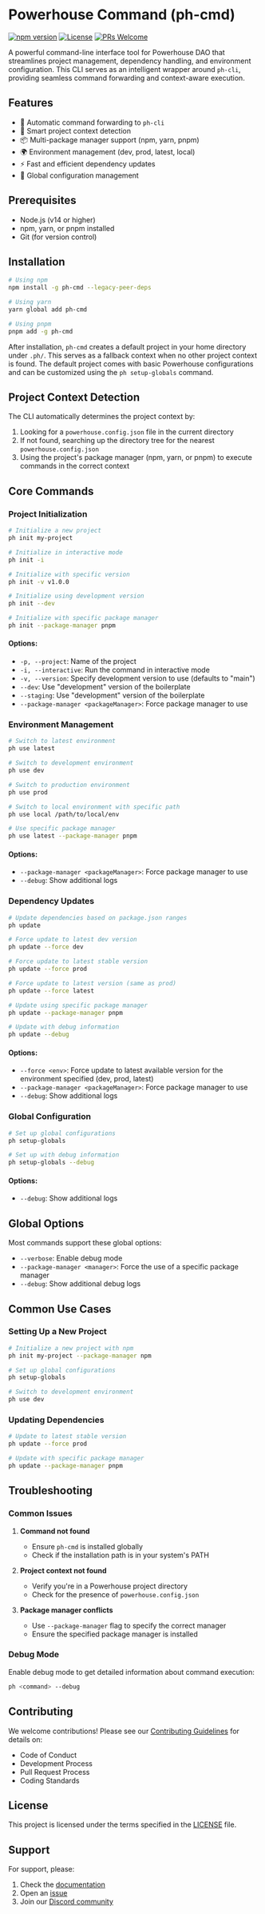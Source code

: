 # Powerhouse Command (ph-cmd)

[![npm version](https://img.shields.io/npm/v/ph-cmd.svg)](https://www.npmjs.com/package/ph-cmd)
[![License](https://img.shields.io/badge/license-MIT-blue.svg)](LICENSE)
[![PRs Welcome](https://img.shields.io/badge/PRs-welcome-brightgreen.svg)](CONTRIBUTING.md)

A powerful command-line interface tool for Powerhouse DAO that streamlines project management, dependency handling, and environment configuration. This CLI serves as an intelligent wrapper around `ph-cli`, providing seamless command forwarding and context-aware execution.

## Features

- 🔄 Automatic command forwarding to `ph-cli`
- 🎯 Smart project context detection
- 📦 Multi-package manager support (npm, yarn, pnpm)
- 🌍 Environment management (dev, prod, latest, local)
- ⚡ Fast and efficient dependency updates
- 🔧 Global configuration management

## Prerequisites

- Node.js (v14 or higher)
- npm, yarn, or pnpm installed
- Git (for version control)

## Installation

```bash
# Using npm
npm install -g ph-cmd --legacy-peer-deps

# Using yarn
yarn global add ph-cmd

# Using pnpm
pnpm add -g ph-cmd
```

After installation, `ph-cmd` creates a default project in your home directory under `.ph/`. This serves as a fallback context when no other project context is found. The default project comes with basic Powerhouse configurations and can be customized using the `ph setup-globals` command.

## Project Context Detection

The CLI automatically determines the project context by:

1. Looking for a `powerhouse.config.json` file in the current directory
2. If not found, searching up the directory tree for the nearest `powerhouse.config.json`
3. Using the project's package manager (npm, yarn, or pnpm) to execute commands in the correct context

## Core Commands

### Project Initialization

```bash
# Initialize a new project
ph init my-project

# Initialize in interactive mode
ph init -i

# Initialize with specific version
ph init -v v1.0.0

# Initialize using development version
ph init --dev

# Initialize with specific package manager
ph init --package-manager pnpm
```

#### Options:

- `-p, --project`: Name of the project
- `-i, --interactive`: Run the command in interactive mode
- `-v, --version`: Specify development version to use (defaults to "main")
- `--dev`: Use "development" version of the boilerplate
- `--staging`: Use "development" version of the boilerplate
- `--package-manager <packageManager>`: Force package manager to use

### Environment Management

```bash
# Switch to latest environment
ph use latest

# Switch to development environment
ph use dev

# Switch to production environment
ph use prod

# Switch to local environment with specific path
ph use local /path/to/local/env

# Use specific package manager
ph use latest --package-manager pnpm
```

#### Options:

- `--package-manager <packageManager>`: Force package manager to use
- `--debug`: Show additional logs

### Dependency Updates

```bash
# Update dependencies based on package.json ranges
ph update

# Force update to latest dev version
ph update --force dev

# Force update to latest stable version
ph update --force prod

# Force update to latest version (same as prod)
ph update --force latest

# Update using specific package manager
ph update --package-manager pnpm

# Update with debug information
ph update --debug
```

#### Options:

- `--force <env>`: Force update to latest available version for the environment specified (dev, prod, latest)
- `--package-manager <packageManager>`: Force package manager to use
- `--debug`: Show additional logs

### Global Configuration

```bash
# Set up global configurations
ph setup-globals

# Set up with debug information
ph setup-globals --debug
```

#### Options:

- `--debug`: Show additional logs

## Global Options

Most commands support these global options:

- `--verbose`: Enable debug mode
- `--package-manager <manager>`: Force the use of a specific package manager
- `--debug`: Show additional debug logs

## Common Use Cases

### Setting Up a New Project

```bash
# Initialize a new project with npm
ph init my-project --package-manager npm

# Set up global configurations
ph setup-globals

# Switch to development environment
ph use dev
```

### Updating Dependencies

```bash
# Update to latest stable version
ph update --force prod

# Update with specific package manager
ph update --package-manager pnpm
```

## Troubleshooting

### Common Issues

1. **Command not found**
   - Ensure `ph-cmd` is installed globally
   - Check if the installation path is in your system's PATH

2. **Project context not found**
   - Verify you're in a Powerhouse project directory
   - Check for the presence of `powerhouse.config.json`

3. **Package manager conflicts**
   - Use `--package-manager` flag to specify the correct manager
   - Ensure the specified package manager is installed

### Debug Mode

Enable debug mode to get detailed information about command execution:

```bash
ph <command> --debug
```

## Contributing

We welcome contributions! Please see our [Contributing Guidelines](CONTRIBUTING.md) for details on:

- Code of Conduct
- Development Process
- Pull Request Process
- Coding Standards

## License

This project is licensed under the terms specified in the [LICENSE](LICENSE) file.

## Support

For support, please:

1. Check the [documentation](https://docs.powerhouse.com)
2. Open an [issue](https://github.com/powerhouse/ph-cmd/issues)
3. Join our [Discord community](https://discord.gg/powerhouse)
